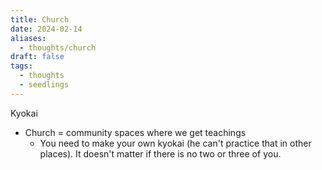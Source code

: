 ```yaml
---
title: Church
date: 2024-02-14
aliases:
  - thoughts/church
draft: false
tags:
  - thoughts
  - seedlings
---
```

Kyokai

- Church = community spaces where we get teachings
	- You need to make your own kyokai (he can't practice that in other places). It doesn't matter if there is no two or three of you.